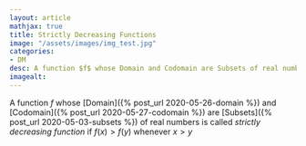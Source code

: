 ```yaml
---
layout: article
mathjax: true
title: Strictly Decreasing Functions
image: "/assets/images/img_test.jpg"
categories:
- DM
desc: A function $f$ whose Domain and Codomain are Subsets of real numbers is called strictly decreasing function if $f(x) > f(y)$ whenever $x > y$ 
imagealt: 
---
```


A function $f$ whose [Domain]({% post_url 2020-05-26-domain %}) and [Codomain]({% post_url 2020-05-27-codomain %}) are [Subsets]({% post_url 2020-05-03-subsets %}) of real numbers is called *strictly decreasing function* if $f(x) > f(y)$ whenever $x > y$

































































































































































































































































































































































